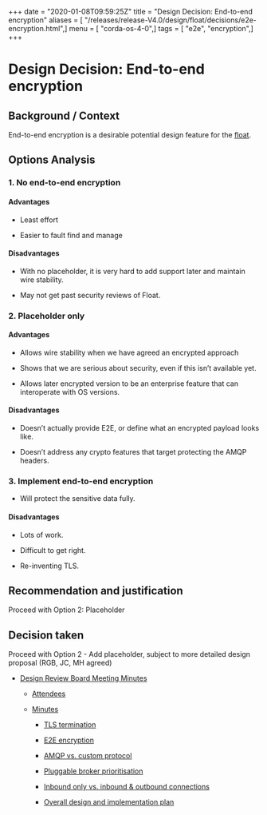 +++
date = "2020-01-08T09:59:25Z"
title = "Design Decision: End-to-end encryption"
aliases = [ "/releases/release-V4.0/design/float/decisions/e2e-encryption.html",]
menu = [ "corda-os-4-0",]
tags = [ "e2e", "encryption",]
+++


# Design Decision: End-to-end encryption


## Background / Context

End-to-end encryption is a desirable potential design feature for the [float](../design.md).


## Options Analysis


### 1. No end-to-end encryption


#### Advantages


* Least effort


* Easier to fault find and manage



#### Disadvantages


* With no placeholder, it is very hard to add support later and maintain wire stability.


* May not get past security reviews of Float.



### 2. Placeholder only


#### Advantages


* Allows wire stability when we have agreed an encrypted approach


* Shows that we are serious about security, even if this isn’t available yet.


* Allows later encrypted version to be an enterprise feature that can interoperate with OS versions.



#### Disadvantages


* Doesn’t actually provide E2E, or define what an encrypted payload looks like.


* Doesn’t address any crypto features that target protecting the AMQP headers.



### 3. Implement end-to-end encryption


* Will protect the sensitive data fully.



#### Disadvantages


* Lots of work.


* Difficult to get right.


* Re-inventing TLS.



## Recommendation and justification

Proceed with Option 2: Placeholder


## Decision taken

Proceed with Option 2 - Add placeholder, subject to more detailed design proposal (RGB, JC, MH agreed)


* [Design Review Board Meeting Minutes](drb-meeting-20171116.md)
    * [Attendees](drb-meeting-20171116.md#attendees)

    * [Minutes](drb-meeting-20171116.md#minutes)
        * [TLS termination](drb-meeting-20171116.md#id1)

        * [E2E encryption](drb-meeting-20171116.md#id2)

        * [AMQP vs. custom protocol](drb-meeting-20171116.md#id3)

        * [Pluggable broker prioritisation](drb-meeting-20171116.md#id4)

        * [Inbound only vs. inbound & outbound connections](drb-meeting-20171116.md#inbound-only-vs-inbound-outbound-connections)

        * [Overall design and implementation plan](drb-meeting-20171116.md#overall-design-and-implementation-plan)






